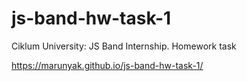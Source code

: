 # js-band-hw-task-1
Ciklum University: JS Band Internship. Homework task

https://marunyak.github.io/js-band-hw-task-1/
